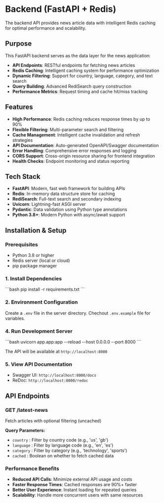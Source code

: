 # Backend (FastAPI + Redis)

The backend API provides news article data with intelligent Redis caching for optimal performance and scalability.

## Purpose

This FastAPI backend serves as the data layer for the news application:
- **API Endpoints**: RESTful endpoints for fetching news articles
- **Redis Caching**: Intelligent caching system for performance optimization
- **Dynamic Filtering**: Support for country, language, category, and text search
- **Query Building**: Advanced RediSearch query construction
- **Performance Metrics**: Request timing and cache hit/miss tracking

## Features

- **High Performance**: Redis caching reduces response times by up to 90%
- **Flexible Filtering**: Multi-parameter search and filtering
- **Cache Management**: Intelligent cache invalidation and refresh strategies
- **API Documentation**: Auto-generated OpenAPI/Swagger documentation
- **Error Handling**: Comprehensive error responses and logging
- **CORS Support**: Cross-origin resource sharing for frontend integration
- **Health Checks**: Endpoint monitoring and status reporting

## Tech Stack

- **FastAPI**: Modern, fast web framework for building APIs
- **Redis**: In-memory data structure store for caching
- **RediSearch**: Full-text search and secondary indexing
- **Uvicorn**: Lightning-fast ASGI server
- **Pydantic**: Data validation using Python type annotations
- **Python 3.8+**: Modern Python with async/await support

## Installation & Setup

### Prerequisites
- Python 3.8 or higher
- Redis server (local or cloud)
- pip package manager

### 1. Install Dependencies
\`\`\`bash
pip install -r requirements.txt
\`\`\`

### 2. Environment Configuration
Create a `.env` file in the server directory. Chechout ```.env.example``` file for variables.


### 4. Run Development Server
\`\`\`bash
uvicorn app.app:app --reload --host 0.0.0.0 --port 8000
\`\`\`

The API will be available at `http://localhost:8000`

### 5. View API Documentation
- Swagger UI: `http://localhost:8000/docs`
- ReDoc: `http://localhost:8000/redoc`

## API Endpoints

### GET /latest-news
Fetch articles with optional filtering (uncached)

**Query Parameters:**
- `country` : Filter by country code (e.g., 'us', 'gb')
- `language` : Filter by language code (e.g., 'en', 'es')
- `category` : Filter by category (e.g., 'technology', 'sports')
- `cached` : Boolean on whether to fetch cached data

### Performance Benefits
- **Reduced API Calls**: Minimize external API usage and costs
- **Faster Response Times**: Cached responses are 90%+ faster
- **Better User Experience**: Instant loading for repeated queries
- **Scalability**: Handle more concurrent users with same resources
